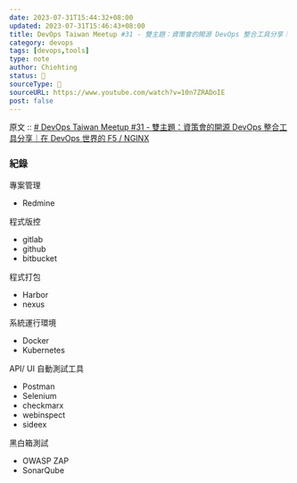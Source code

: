 ```yaml
---
date: 2023-07-31T15:44:32+08:00
updated: 2023-07-31T15:46:43+08:00
title: DevOps Taiwan Meetup #31 - 雙主題：資策會的開源 DevOps 整合工具分享｜在 DevOps 世界的 F5 / NGINX
category: devops
tags: [devops,tools]
type: note
author: Chiehting
status: 🌲
sourceType: 📰️
sourceURL: https://www.youtube.com/watch?v=10n7ZRADoIE
post: false
---
```


原文 :: [# DevOps Taiwan Meetup #31 - 雙主題：資策會的開源 DevOps 整合工具分享｜在 DevOps 世界的 F5 / NGINX](https://www.youtube.com/watch?v=10n7ZRADoIE)

### 紀錄

專案管理
- Redmine

程式版控
- gitlab
- github
- bitbucket

程式打包
- Harbor
- nexus

系統運行環境
- Docker
- Kubernetes

API/ UI 自動測試工具
- Postman
- Selenium
- checkmarx
- webinspect
- sideex

黑白箱測試
- OWASP ZAP
- SonarQube


